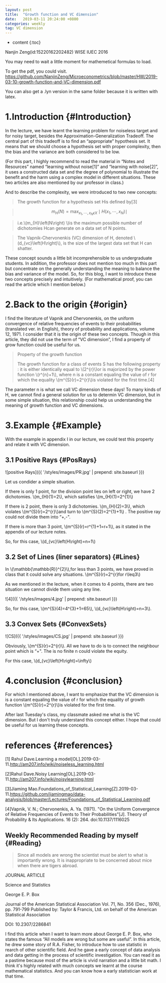 ```yaml
---
layout: post
title:  "Growth function and VC dimension"
date:   2019-03-11 20:24:00 +0800
categories: weekly
tag: VC dimension
---
```


* content
{:toc}

<script type="text/javascript" src="http://cdn.mathjax.org/mathjax/latest/MathJax.js?config=default"></script>


Nanjin Zeng(id:15220162202482) WISE IUEC 2016

You may need to wait a little moment for mathemetical formulas to load. 

To get the pdf, you could visit. https://github.com/NanjinZeng/Microeconometrics/blob/master/HW/2019-03-10-growth-function-and-VC-dimension.pdf

You can also get a .lyn version in the same folder because it is written with latex.

1.Introduction		{#Introduction}
====================================
In the lecture, we have learnt the learning problem for noiseless target and for noisy target, besides the Approximation-Generalization Tradeoff. The central part of this tradeoff is to find an “appropriate” hypothesis set. It means that we should choose a hypothesis set with proper complexity, then the bias and the variance are both considered to be low.

(For this part, I highly recommend to read the material in “Notes and Resources” named “learning without noise[1]” and “learning with noise[2]”, it uses a constructed data set and the degree of polynomial to illustrate the benefit and the harm using a complex model in different situations. These two articles are also mentioned by our professor in class.)

And to describe the complexity, we were introduced to two new concepts:

>The growth function for a hypothesis set His defined by[3]

>$$m_{H}\left(N\right)=\max_{x_{1},\cdots,x_{N}\epsilon X}\mid H\left(x_{1},\cdots,x_{N}\right)\mid$$

>i.e.\\(m_{H}\left(N\right) \\)is the maximum possible number of dichotomies Hcan generate on a data set of N points.

>The Vapnik-Chervonenkis (VC) dimension of H, denoted \\(d_{vc}\left(H\right)\\), is the size of the largest data set that H can shatter.

These concept sounds a little bit incomprehensible to us undergraduate students. In addition, the professor does not mention too much in this part but concentrate on the generally understanding the meaning to balance the bias and variance of the model. So, for this blog, I want to introduce these two concepts precisely and intuitively. (For mathematical proof, you can read the article which I mention below.)

2.Back to the origin		{#origin}
====================================
I find the literature of Vapnik and Chervonenkis, on the uniform convergence of relative frequencies of events to their probabilities (translated ver. in English), theory of probability and applications, volume 12, 1971. I consider that it is the origin of these two concepts. Though in this article, they did not use the term of “VC dimension”, I find a property of grow function could be useful for us.
>Property of the growth function 
>
>The growth function for a class of events S has the following property : it is either identically equal to \\(2^{r}\\)or is majorized by the power function \\(r^{n}+1\\), where n is a constant equaling the value of r for which the equality \\(m^{S}(r)=2^{r}\\)is violated for the first time.[4]

The parameter n is what we call VC dimension these days! To many kinds of H, we cannot find a general solution for us to determin VC dimension, but in some simple situation, this relationship could help us understanding the meaning of growth function and VC dimensions.

3.Example		{#Example}
====================================
With the example in appendix I in our lecture, we could test this property and relate it with VC dimension.

3.1 Positive Rays							{#PosRays}
------------------------------------

![positive Rays]({{ '/styles/images/PR.jpg' | prepend: site.baseurl  }})

Let us condider a simple situation.

If there is only 1 point, for the division point lies on left or right, we have 2 dichotomies. \\(m_{H}(1)=2\\), which satisfies \\(m_{H}(1)=2^{1}\\)

If there is 2 point, there is only 3 dichotomies. \\(m_{H}(2)=3\\), which violates \\(m^{S}(r)=2^{r}\\)and turn to \\(m^{S}(2)=2^{1}+1\\) . The positive ray could not divide them into “+,-".

If there is more than 3 point, \\(m^{S}(r)=r^{1}+1=r+1\\), as it stated in the appendix of our lecture notes.

So, for this case, \\(d_{vc}\left(H\right)=n=1\\)

3.2 Set of Lines (liner separators)							{#Lines}
------------------------------------
In \\(\mathbb{\mathbb{R}}^{2}\\),for less than 3 points, we have proved in class that it could solve any situations. \\(m^{S}(r)=2^{r}for r\leq3\\)

As we mentioned in the lecture, when it comes to 4 points, there are two situation we cannot divide them using any line.

![4]({{ '/styles/images/4.jpg' | prepend: site.baseurl  }})

So, for this case, \\(m^{S}(4)=4^{3}+1=65\\), \\(d_{vc}\left(H\right)=n=3\\).

3.3 Convex Sets							{#ConvexSets}
------------------------------------

![CS]({{ '/styles/images/CS.jpg' | prepend: site.baseurl  }})

Obviously, \\(m^{S}(r)=2^{r}\\). All we have to do is to connect the neighbour point which is “+". The is no finite n could violate the equity.

For this case, \\(d_{vc}\left(H\right)=\infty\\)

4.conclusion		{#conclusion}
====================================
For which I mentioned above, I want to emphasize that the VC dimension is is a constant equaling the value of r for which the equality of growth function \\(m^{S}(r)=2^{r}\\)is violated for the first time.

After last Tuesday's class, my classmate asked me what is the VC dimension. But I don't truly understand this concept either. I hope that could be useful for us learning these concepts.

references		{#references}
====================================
[1] Rahul Dave.Learning a model[OL].2019-03-11.http://am207.info/wiki/noiseless_learning.html

[2]Rahul Dave.Noisy Learning[OL].2019-03-11.http://am207.info/wiki/noisylearning.html

[3]Jiaming Mao.Foundations_of_Statistical_Learning[Z].2019-03-11.https://github.com/jiamingmao/data-analysis/blob/master/Lectures/Foundations_of_Statistical_Learning.pdf

[4]Vapnik, V. N.; Chervonenkis, A. Ya. (1971). "On the Uniform Convergence of Relative Frequencies of Events to Their Probabilities"[J]. Theory of Probability & Its Applications. 16 (2): 264. doi:10.1137/1116025

Weekly Recommended Reading by myself					{#Reading}
------------------------------------

>Since all models are wrong the scientist must be alert to what is importantly wrong. It is inappropriate to be concerned about mice when there are tigers abroad.

JOURNAL ARTICLE

Science and Statistics

George E. P. Box

Journal of the American Statistical Association Vol. 71, No. 356 (Dec., 1976), pp. 791-799 Published by: Taylor & Francis, Ltd. on behalf of the American Statistical Association

DOI: 10.2307/2286841

I find this article when I want to learn more about George E. P. Box, who states the famous “All models are wrong but some are useful”. In this article, he drew some story of R.A. Fisher, to introduce how to use statistic in rearch of other scientific field. And he gave a early concept of data analysis and data getting in the process of scientific investigation. You can read it as a pastime because most of the article is vivid narration and a little bit math. I think it's highly related with much concepts we learnt at the course mathematical statistics. And you can know how a early statistician work at that time.